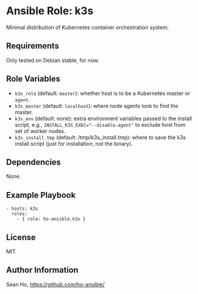 # Ansible Role: k3s
Minimal distribution of Kubernetes container orchestration system.

## Requirements
Only tested on Debian stable, for now.

## Role Variables
+ `k3s_role` (default: `master`): whether host is to be a Kubernetes
  master or `agent`.
+ `k3s_master` (default: `localhost`): where node agents look to find
  the master.
+ `k3s_env` (default: none): extra environment variables passed to the
  install script, e.g., `INSTALL_K3S_EXEC="--disable-agent"`
  to exclude host from set of worker nodes.
+ `k3s_install_tmp` (default: /tmp/k3s_install.tmp): where to save the
  k3s install script (just for installation, not the binary).

## Dependencies
None.

## Example Playbook

```
- hosts: k3s
  roles:
    - { role: ho-ansible.k3s }
```

## License
MIT

## Author Information
Sean Ho, https://github.com/ho-ansible/
